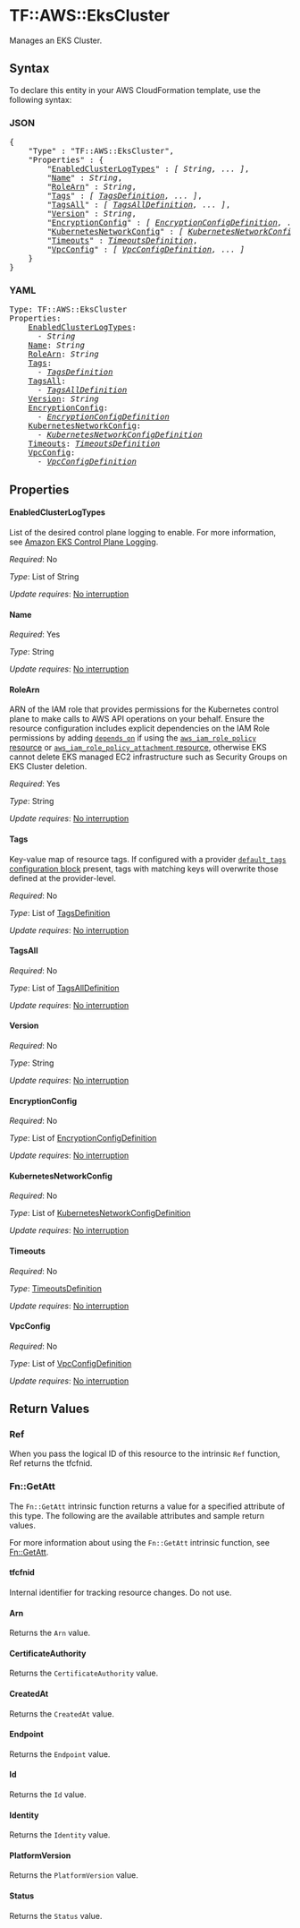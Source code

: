 # TF::AWS::EksCluster

Manages an EKS Cluster.

## Syntax

To declare this entity in your AWS CloudFormation template, use the following syntax:

### JSON

<pre>
{
    "Type" : "TF::AWS::EksCluster",
    "Properties" : {
        "<a href="#enabledclusterlogtypes" title="EnabledClusterLogTypes">EnabledClusterLogTypes</a>" : <i>[ String, ... ]</i>,
        "<a href="#name" title="Name">Name</a>" : <i>String</i>,
        "<a href="#rolearn" title="RoleArn">RoleArn</a>" : <i>String</i>,
        "<a href="#tags" title="Tags">Tags</a>" : <i>[ <a href="tagsdefinition.md">TagsDefinition</a>, ... ]</i>,
        "<a href="#tagsall" title="TagsAll">TagsAll</a>" : <i>[ <a href="tagsalldefinition.md">TagsAllDefinition</a>, ... ]</i>,
        "<a href="#version" title="Version">Version</a>" : <i>String</i>,
        "<a href="#encryptionconfig" title="EncryptionConfig">EncryptionConfig</a>" : <i>[ <a href="encryptionconfigdefinition.md">EncryptionConfigDefinition</a>, ... ]</i>,
        "<a href="#kubernetesnetworkconfig" title="KubernetesNetworkConfig">KubernetesNetworkConfig</a>" : <i>[ <a href="kubernetesnetworkconfigdefinition.md">KubernetesNetworkConfigDefinition</a>, ... ]</i>,
        "<a href="#timeouts" title="Timeouts">Timeouts</a>" : <i><a href="timeoutsdefinition.md">TimeoutsDefinition</a></i>,
        "<a href="#vpcconfig" title="VpcConfig">VpcConfig</a>" : <i>[ <a href="vpcconfigdefinition.md">VpcConfigDefinition</a>, ... ]</i>
    }
}
</pre>

### YAML

<pre>
Type: TF::AWS::EksCluster
Properties:
    <a href="#enabledclusterlogtypes" title="EnabledClusterLogTypes">EnabledClusterLogTypes</a>: <i>
      - String</i>
    <a href="#name" title="Name">Name</a>: <i>String</i>
    <a href="#rolearn" title="RoleArn">RoleArn</a>: <i>String</i>
    <a href="#tags" title="Tags">Tags</a>: <i>
      - <a href="tagsdefinition.md">TagsDefinition</a></i>
    <a href="#tagsall" title="TagsAll">TagsAll</a>: <i>
      - <a href="tagsalldefinition.md">TagsAllDefinition</a></i>
    <a href="#version" title="Version">Version</a>: <i>String</i>
    <a href="#encryptionconfig" title="EncryptionConfig">EncryptionConfig</a>: <i>
      - <a href="encryptionconfigdefinition.md">EncryptionConfigDefinition</a></i>
    <a href="#kubernetesnetworkconfig" title="KubernetesNetworkConfig">KubernetesNetworkConfig</a>: <i>
      - <a href="kubernetesnetworkconfigdefinition.md">KubernetesNetworkConfigDefinition</a></i>
    <a href="#timeouts" title="Timeouts">Timeouts</a>: <i><a href="timeoutsdefinition.md">TimeoutsDefinition</a></i>
    <a href="#vpcconfig" title="VpcConfig">VpcConfig</a>: <i>
      - <a href="vpcconfigdefinition.md">VpcConfigDefinition</a></i>
</pre>

## Properties

#### EnabledClusterLogTypes

List of the desired control plane logging to enable. For more information, see [Amazon EKS Control Plane Logging](https://docs.aws.amazon.com/eks/latest/userguide/control-plane-logs.html).

_Required_: No

_Type_: List of String

_Update requires_: [No interruption](https://docs.aws.amazon.com/AWSCloudFormation/latest/UserGuide/using-cfn-updating-stacks-update-behaviors.html#update-no-interrupt)

#### Name

_Required_: Yes

_Type_: String

_Update requires_: [No interruption](https://docs.aws.amazon.com/AWSCloudFormation/latest/UserGuide/using-cfn-updating-stacks-update-behaviors.html#update-no-interrupt)

#### RoleArn

ARN of the IAM role that provides permissions for the Kubernetes control plane to make calls to AWS API operations on your behalf. Ensure the resource configuration includes explicit dependencies on the IAM Role permissions by adding [`depends_on`](https://www.terraform.io/docs/configuration/meta-arguments/depends_on.html) if using the [`aws_iam_role_policy` resource](/docs/providers/aws/r/iam_role_policy.html) or [`aws_iam_role_policy_attachment` resource](/docs/providers/aws/r/iam_role_policy_attachment.html), otherwise EKS cannot delete EKS managed EC2 infrastructure such as Security Groups on EKS Cluster deletion.

_Required_: Yes

_Type_: String

_Update requires_: [No interruption](https://docs.aws.amazon.com/AWSCloudFormation/latest/UserGuide/using-cfn-updating-stacks-update-behaviors.html#update-no-interrupt)

#### Tags

Key-value map of resource tags. If configured with a provider [`default_tags` configuration block](https://www.terraform.io/docs/providers/aws/index.html#default_tags-configuration-block) present, tags with matching keys will overwrite those defined at the provider-level.

_Required_: No

_Type_: List of <a href="tagsdefinition.md">TagsDefinition</a>

_Update requires_: [No interruption](https://docs.aws.amazon.com/AWSCloudFormation/latest/UserGuide/using-cfn-updating-stacks-update-behaviors.html#update-no-interrupt)

#### TagsAll

_Required_: No

_Type_: List of <a href="tagsalldefinition.md">TagsAllDefinition</a>

_Update requires_: [No interruption](https://docs.aws.amazon.com/AWSCloudFormation/latest/UserGuide/using-cfn-updating-stacks-update-behaviors.html#update-no-interrupt)

#### Version

_Required_: No

_Type_: String

_Update requires_: [No interruption](https://docs.aws.amazon.com/AWSCloudFormation/latest/UserGuide/using-cfn-updating-stacks-update-behaviors.html#update-no-interrupt)

#### EncryptionConfig

_Required_: No

_Type_: List of <a href="encryptionconfigdefinition.md">EncryptionConfigDefinition</a>

_Update requires_: [No interruption](https://docs.aws.amazon.com/AWSCloudFormation/latest/UserGuide/using-cfn-updating-stacks-update-behaviors.html#update-no-interrupt)

#### KubernetesNetworkConfig

_Required_: No

_Type_: List of <a href="kubernetesnetworkconfigdefinition.md">KubernetesNetworkConfigDefinition</a>

_Update requires_: [No interruption](https://docs.aws.amazon.com/AWSCloudFormation/latest/UserGuide/using-cfn-updating-stacks-update-behaviors.html#update-no-interrupt)

#### Timeouts

_Required_: No

_Type_: <a href="timeoutsdefinition.md">TimeoutsDefinition</a>

_Update requires_: [No interruption](https://docs.aws.amazon.com/AWSCloudFormation/latest/UserGuide/using-cfn-updating-stacks-update-behaviors.html#update-no-interrupt)

#### VpcConfig

_Required_: No

_Type_: List of <a href="vpcconfigdefinition.md">VpcConfigDefinition</a>

_Update requires_: [No interruption](https://docs.aws.amazon.com/AWSCloudFormation/latest/UserGuide/using-cfn-updating-stacks-update-behaviors.html#update-no-interrupt)

## Return Values

### Ref

When you pass the logical ID of this resource to the intrinsic `Ref` function, Ref returns the tfcfnid.

### Fn::GetAtt

The `Fn::GetAtt` intrinsic function returns a value for a specified attribute of this type. The following are the available attributes and sample return values.

For more information about using the `Fn::GetAtt` intrinsic function, see [Fn::GetAtt](https://docs.aws.amazon.com/AWSCloudFormation/latest/UserGuide/intrinsic-function-reference-getatt.html).

#### tfcfnid

Internal identifier for tracking resource changes. Do not use.

#### Arn

Returns the <code>Arn</code> value.

#### CertificateAuthority

Returns the <code>CertificateAuthority</code> value.

#### CreatedAt

Returns the <code>CreatedAt</code> value.

#### Endpoint

Returns the <code>Endpoint</code> value.

#### Id

Returns the <code>Id</code> value.

#### Identity

Returns the <code>Identity</code> value.

#### PlatformVersion

Returns the <code>PlatformVersion</code> value.

#### Status

Returns the <code>Status</code> value.

